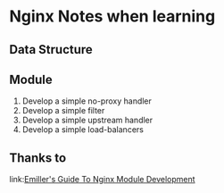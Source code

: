 Nginx Notes when learning
==============

## Data Structure



## Module
1. Develop a simple no-proxy handler
2. Develop a simple filter
3. Develop a simple upstream handler
4. Develop a simple load-balancers

## Thanks to
link:[Emiller's Guide To Nginx Module Development](http://www.evanmiller.org/nginx-modules-guide.html)
